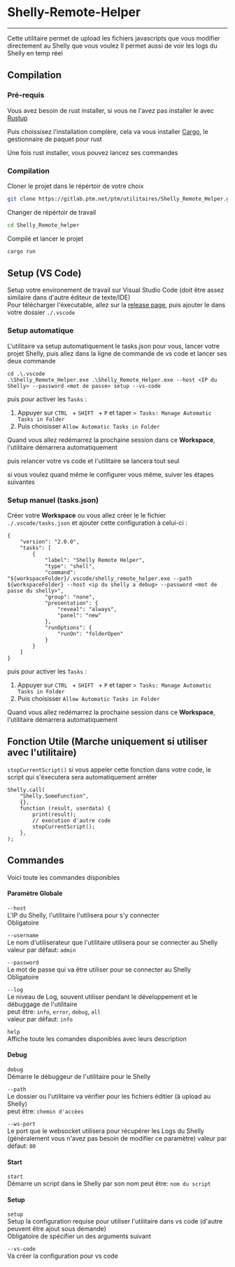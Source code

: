 # Shelly-Remote-Helper
***
Cette utilitaire permet de upload les fichiers javascripts que vous modifier directement au Shelly que vous voulez
Il permet aussi de voir les logs du Shelly en temp réel

## Compilation

### Pré-requis
Vous avez besoin de rust installer, si vous ne l'avez pas installer le avec [Rustup](https://www.rust-lang.org/tools/install)

Puis choissisez l'installation complère, cela va vous installer [Cargo](https://github.com/rust-lang/cargo), le gestionnaire de paquet pour rust

Une fois rust installer, vous pouvez lancez ses commandes

### Compilation

Cloner le projet dans le répértoir de votre choix
```bash
git clone https://gitlab.ptm.net/ptm/utilitaires/Shelly_Remote_Helper.git
```

Changer de répértoir de travail
```bash
cd Shelly_Remote_helper
```

Compilé et lancer le projet
```bash
cargo run
```

## Setup (VS Code)
Setup votre environement de travail sur Visual Studio Code (doit être assez similaire dans d'autre éditeur de texte/IDE)  
Pour télécharger l'éxecutable, allez sur la [release page](https://gitlab.ptm.net/ptm/utilitaires/Shelly_Remote_Helper/-/releases), puis ajouter le dans votre dossier `./.vscode`

### Setup automatique

L'utilitaire va setup automatiquement le tasks.json pour vous, lancer votre projet Shelly, puis allez dans la ligne de commande de vs code et lancer ses deux commande
```shell
cd .\.vscode
.\Shelly_Remote_Helper.exe .\Shelly_Remote_Helper.exe --host <IP du Shelly> --password <mot de passe> setup --vs-code
```

puis pour activer les ``Tasks`` :

1. Appuyer sur ``CTRL `` + ``SHIFT `` + ``P`` et taper ``> Tasks: Manage Automatic Tasks in Folder``
2. Puis choisisser ``Allow Automatic Tasks in Folder``

Quand vous allez redémarrez la prochaine session dans ce **Workspace**, l'utilitaire démarrera automatiquement

puis relancer votre vs code et l'utilitaire se lancera tout seul

si vous voulez quand même le configurer vous même, suiver les étapes suivantes

### Setup manuel (tasks.json)
Créer votre **Workspace** ou vous allez créer le le fichier ``./.vscode/tasks.json`` et ajouter cette configuration à celui-ci :

```
{
    "version": "2.0.0",
    "tasks": [
        {
            "label": "Shelly Remote Helper",
            "type": "shell",
            "command": "${workspaceFolder}/.vscode/shelly_remote_helper.exe --path ${workspaceFolder} --host <ip du shelly a debug> --password <mot de passe du shelly>",
            "group": "none",
            "presentation": {
                "reveal": "always",
                "panel": "new"
            },
            "runOptions": {
                "runOn": "folderOpen"
            }
        }
    ]
}
```
puis pour activer les ``Tasks`` :

1. Appuyer sur ``CTRL `` + ``SHIFT `` + ``P`` et taper ``> Tasks: Manage Automatic Tasks in Folder``
2. Puis choisisser ``Allow Automatic Tasks in Folder``

Quand vous allez redémarrez la prochaine session dans ce **Workspace**, l'utilitaire démarrera automatiquement

## Fonction Utile (Marche uniquement si utiliser avec l'utilitaire)
`stopCurrentScript()`
si vous appeler cette fonction dans votre code, le script qui s'éxecutera sera automatiquement arréter

```
Shelly.call(
    "Shelly.SomeFunction",
    {},
    function (result, userdata) {
        print(result);
        // execution d'autre code
        stopCurrentScript();
    },
);
```

## Commandes
Voici toute les commandes disponibles  

#### Paramètre Globale

``--host``  
L'IP du Shelly, l'utilitaire l'utilisera pour s'y connecter  
Obligatoire

``--username``  
Le nom d'utiliserateur que l'utilitaire utilisera pour se connecter au Shelly  
valeur par défaut: ``admin``

``--password``  
Le mot de passe qui va être utiliser pour se connecter au Shelly  
Obligatoire

``--log``  
Le niveau de Log, souvent utiliser pendant le développement et le débuggage de l'utilitaire  
peut être: ``info``, ``error``, ``debug``, ``all``  
valeur par défaut: ``info``

``help``  
Affiche toute les comandes disponibles avec leurs description  

#### Debug

``debug``  
Démarre le débuggeur de l'utilitaire pour le Shelly

``--path``  
Le dossier ou l'utilitaire va vérifier pour les fichiers éditier (à upload au  Shelly)  
peut être: ``chemin d'accèes``

``--ws-port``  
Le port que le websocket utilisera pour récupérer les Logs du Shelly  (généralement vous n'avez pas besoin de modifier ce paramètre)
valeur par défaut: ``80``

#### Start

``start``  
Démarre un script dans le Shelly par son nom
peut être: ``nom du script``

#### Setup

``setup``  
Setup la configuration requise pour utiliser l'utilitaire dans vs code (d'autre peuvent être ajout sous demande)  
Obligatoire de spécifier un des arguments suivant

``--vs-code``  
Va créer la configuration pour vs code









